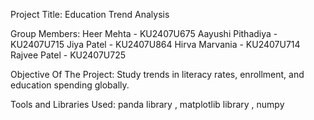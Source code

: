 Project Title:
Education Trend Analysis

Group Members:
Heer Mehta - KU2407U675
Aayushi Pithadiya - KU2407U715
Jiya Patel - KU2407U864
Hirva Marvania - KU2407U714
Rajvee Patel - KU2407U725

Objective Of The Project:
Study trends in literacy rates, enrollment, and education spending globally.				

Tools and Libraries Used:
panda library , matplotlib library , numpy
